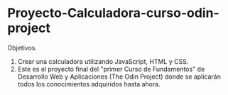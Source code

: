 # Proyecto-Calculadora-curso-odin-project

Objetivos.
   1)  Crear una calculadora utilizando JavaScript, HTML y CSS.
   2)  Este es el proyecto final del "primer Curso de Fundamentos" de Desarrollo Web y Aplicaciones (The Odin Project) donde se aplicarán todos los conocimientos adquiridos hasta ahora.

